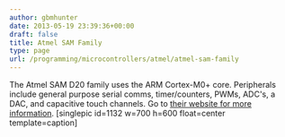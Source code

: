 ```yaml
---
author: gbmhunter
date: 2013-05-19 23:39:36+00:00
draft: false
title: Atmel SAM Family
type: page
url: /programming/microcontrollers/atmel/atmel-sam-family
---
```


The Atmel SAM D20 family uses the ARM Cortex-M0+ core. Peripherals include general purpose serial comms, timer/counters, PWMs, ADC's, a DAC, and capacitive touch channels. Go to [their website for more information](http://www.atmel.com/microsite/samd20/). [singlepic id=1132 w=700 h=600 float=center template=caption]

